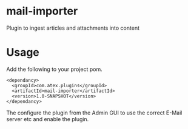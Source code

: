 # mail-importer
Plugin to ingest articles and attachments into content

Usage
=====

Add the following to your project pom.

```
<dependancy>
  <groupId>com.atex.plugins</groupId>
  <artifactId>mail-importer</artifactId>
  <version>1.0-SNAPSHOT</version>
</dependancy>
```

The configure the plugin from the Admin GUI to use the correct E-Mail server etc and enable the plugin.

